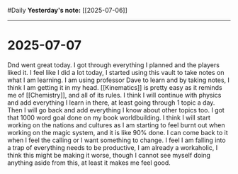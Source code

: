 #Daily
**Yesterday's note:** [[2025-07-06]]

<hr>

# 2025-07-07

Dnd went great today. I got through everything I planned and the players liked it. I feel like I did a lot today, I started using this vault to take notes on what I am learning. I am using professor Dave to learn and by taking notes, I think I am getting it in my head. [[Kinematics]] is pretty easy as it reminds me of [[Chemistry]], and all of its rules. I think I will continue with physics and add everything I learn in there, at least going through 1 topic a day. Then I will go back and add everything I know about other topics too. I got that 1000 word goal done on my book worldbuilding. I think I will start working on the nations and cultures as I am starting to feel burnt out when working on the magic system, and it is like 90% done. I can come back to it when I feel the calling or I want something to change. I feel I am falling into a trap of everything needs to be productive, I am already a workaholic, I think this might be making it worse, though I cannot see myself doing anything aside from this, at least it makes me feel good.